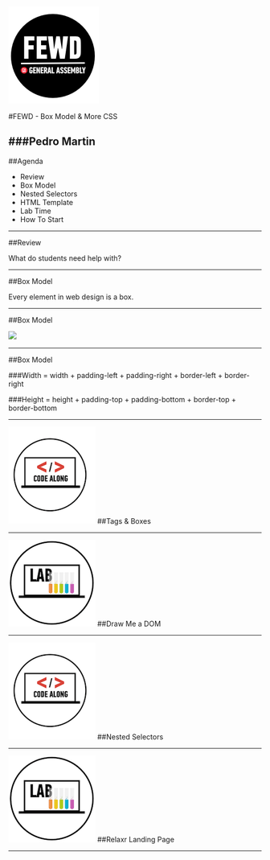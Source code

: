 ![GeneralAssemb.ly](./FEWD/img/icons/FEWD_Logo.png)
<!-- FEWD/Week_02_Styling/03_box_model/slides.md -->

#FEWD - Box Model & More CSS

###Pedro Martin
---


##Agenda

*	Review
*	Box Model
*	Nested Selectors
*	HTML Template
*	Lab Time
*	How To Start

---

##Review

What do students need help with?

---

##Box Model

Every element in web design is a box.

---


##Box Model

![](http://www.mandalatv.net/itp/drivebys/css/lib/img/box_model.gif)

---

##Box Model

###Width = width + padding-left + padding-right + border-left + border-right

###Height = height + padding-top + padding-bottom + border-top + border-bottom

---


![GeneralAssemb.ly](./FEWD/img/icons/code_along.png)
##Tags & Boxes

---


![GeneralAssemb.ly](./FEWD/img/icons/exercise_icon_md.png)
##Draw Me a DOM

---

![GeneralAssemb.ly](./FEWD/img/icons/code_along.png)
##Nested Selectors

---


![GeneralAssemb.ly](./FEWD/img/icons//exercise_icon_md.png)
##Relaxr Landing Page

---
